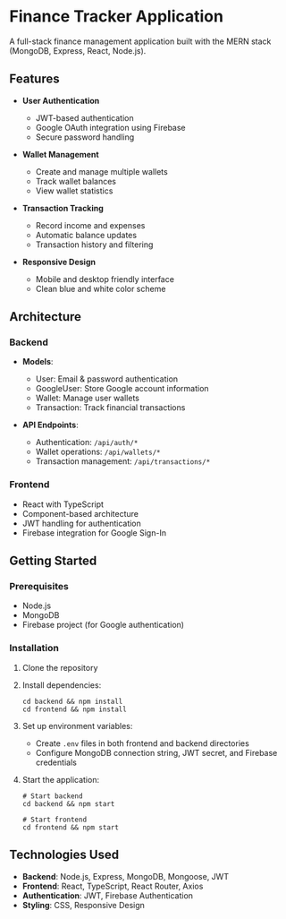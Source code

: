 # Finance Tracker Application

A full-stack finance management application built with the MERN stack (MongoDB, Express, React, Node.js).

## Features

- **User Authentication**
  - JWT-based authentication
  - Google OAuth integration using Firebase
  - Secure password handling

- **Wallet Management**
  - Create and manage multiple wallets
  - Track wallet balances
  - View wallet statistics

- **Transaction Tracking**
  - Record income and expenses
  - Automatic balance updates
  - Transaction history and filtering

- **Responsive Design**
  - Mobile and desktop friendly interface
  - Clean blue and white color scheme

## Architecture

### Backend

- **Models**:
  - User: Email & password authentication
  - GoogleUser: Store Google account information
  - Wallet: Manage user wallets
  - Transaction: Track financial transactions

- **API Endpoints**:
  - Authentication: `/api/auth/*`
  - Wallet operations: `/api/wallets/*`
  - Transaction management: `/api/transactions/*`

### Frontend

- React with TypeScript
- Component-based architecture
- JWT handling for authentication
- Firebase integration for Google Sign-In

## Getting Started

### Prerequisites

- Node.js
- MongoDB
- Firebase project (for Google authentication)

### Installation

1. Clone the repository
2. Install dependencies:
   ```
   cd backend && npm install
   cd frontend && npm install
   ```
3. Set up environment variables:
   - Create `.env` files in both frontend and backend directories
   - Configure MongoDB connection string, JWT secret, and Firebase credentials

4. Start the application:
   ```
   # Start backend
   cd backend && npm start
   
   # Start frontend
   cd frontend && npm start
   ```

## Technologies Used

- **Backend**: Node.js, Express, MongoDB, Mongoose, JWT
- **Frontend**: React, TypeScript, React Router, Axios
- **Authentication**: JWT, Firebase Authentication
- **Styling**: CSS, Responsive Design